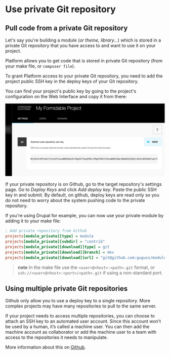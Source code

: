 # Use private Git repository

## Pull code from a private Git repository

Let's say you're building a module (*or theme, library...*) which is
stored in a private Git repository that you have access to and want to
use it on your project.

Platform allows you to get code that is stored in private Git repository
(from your make file, or `composer file`).

To grant Platform access to your private Git repository, you need to add
the project public SSH key in the deploy keys of your Git repository. 

You can find your project's public key by going to the project's configuration
on the Web Interface and copy it from there:

![Deploy Key](images/deploykey.png)

If your private repository is on Github, go to the target repository's
settings page. Go to *Deploy Keys* and click *Add deploy key*. Paste the
public SSH key in and submit. By default, on github, deploy keys are read only
so you do not need to worry about the system pushing code to the private
repository.

If you're using Drupal for example, you can now use your private module
by adding it to your make file:

```ini
; Add private repository from Github
projects[module_private][type] = module
projects[module_private][subdir] = "contrib"
projects[module_private][download][type] = git
projects[module_private][download][branch] = dev
projects[module_private][download][url] = "git@github.com:guguss/module_private.git"
```

> **note**
> In the make file use the `<user>@<host>:<path>.git` format, or `ssh://<user>@<host>:<port>/<path>.git` if using a non-standard port.

## Using multiple private Git repositories

Github only allow you to use a deploy key to a single repository. More
complex projects may have many repositories to pull to the same server.

If your project needs to access multiple repositories, you can choose to
attach an SSH key to an automated user account. Since this account won’t
be used by a human, it’s called a machine user. You can then add the
machine account as collaborator or add the machine user to a team with
access to the repositories it needs to manipulate.

More information about this on
[Github](https://developer.github.com/guides/managing-deploy-keys/#machine-users).

